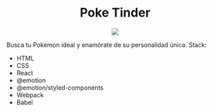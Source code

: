<div align="center">
  <h1>Poke Tinder</h1>
  <img src="./screenshots/Proyección-poke_tinder.png" />
</div>

Busca tu Pokemon ideal y enamórate de su personalidad única.
Stack:

- HTML
- CSS
- React
- @emotion
- @emotion/styled-components
- Webpack
- Babel
